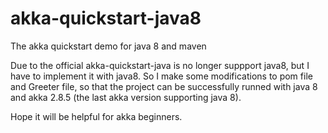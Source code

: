 # akka-quickstart-java8
The akka quickstart demo for java 8 and maven

Due to the official akka-quickstart-java is no longer suppport java8, but I have to implement it with java8. So I make some modifications to pom file and Greeter file, so that the project can be successfully runned with java 8 and akka 2.8.5 (the last akka version supporting java 8).

Hope it will be helpful for akka beginners.
